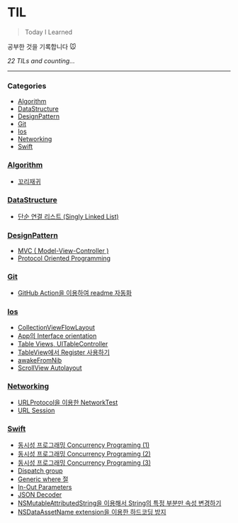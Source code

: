 # TIL
> Today I Learned

공부한 것을 기록합니다 🐭


_22 TILs and counting..._

---

### Categories

- [Algorithm](#Algorithm)
- [DataStructure](#DataStructure)
- [DesignPattern](#DesignPattern)
- [Git](#Git)
- [Ios](#Ios)
- [Networking](#Networking)
- [Swift](#Swift)

### [Algorithm](#Algorithm)
- [꼬리재귀](Algorithm/꼬리재귀.md)

### [DataStructure](#DataStructure)
- [단순 연결 리스트 (Singly Linked List)](DataStructure/SinglyLinkedList.md)

### [DesignPattern](#DesignPattern)
- [MVC ( Model-View-Controller )](DesignPattern/MVC.md)
- [Protocol Oriented Programming](DesignPattern/Protocol_Oriented_Programming.md)

### [Git](#Git)
- [GitHub Action을 이용하여 readme 자동화](Git/GitHub_Action을_이용하여_readme_자동화.md)

### [Ios](#Ios)
- [CollectionViewFlowLayout](Ios/CollectionViewFlowLayout.md)
- [App의 Interface orientation](Ios/Interface_orientation.md)
- [Table Views, UITableController](Ios/Tabel_Views_UITableController.md)
- [TableView에서 Register 사용하기](Ios/TableView_Register.md)
- [awakeFromNib](Ios/awakeFromNib.md)
- [ScrollView Autolayout](Ios/scrollView_autolayout.md)

### [Networking](#Networking)
- [URLProtocol을 이용한 NetworkTest](Networking/URLProtocol_NetworkTest.md)
- [URL Session](Networking/URLSession_1.md)

### [Swift](#Swift)
- [동시성 프로그래밍 Concurrency Programing (1)](Swift/Concurrency_Programming_1.md)
- [동시성 프로그래밍 Concurrency Programing (2)](Swift/Concurrency_Programming_2.md)
- [동시성 프로그래밍 Concurrency Programing (3)](Swift/Concurrency_Programming_3.md)
- [Dispatch group](Swift/DispatchGroup.md)
- [Generic where 절](Swift/Generic_where_절.md)
- [In-Out Parameters](Swift/In-Out_Parameters.md)
- [JSON Decoder](Swift/JSONDecoder.md)
- [NSMutableAttributedString을 이용해서 String의 특정 부분만 속성 변경하기](Swift/NSMutableAttributedString.md)
- [NSDataAssetName extension을 이용한 하드코딩 방지](Swift/extension활용하기.md)

[1]: https://simonwillison.net/2020/Apr/20/self-rewriting-readme/
[2]: https://github.com/jbranchaud/til

